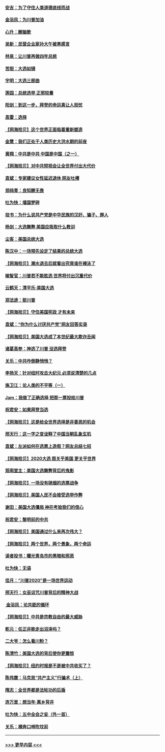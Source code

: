 #### [安吉：为了守住人类道德底线而战](../pages/nsc993/n12551111.md?t=11160202) 
#### [金浴凤：为川普加油](../pages/nsc993/n12551085.md?t=11160202) 
#### [心升：醒脑歌](../pages/nsc993/n12550984.md?t=11160202) 
#### [吴新：民营企业家孙大午被黑感言](../pages/nsc993/n12550656.md?t=11160202) 
#### [林泉：让川普再做四年总统](../pages/nsc993/n12550640.md?t=11160202) 
#### [苦胆：大选如镜](../pages/nsc993/n12550630.md?t=11160202) 
#### [宇明：大选三部曲](../pages/nsc993/n12550603.md?t=11160202) 
#### [莲园：总统选举 正邪较量](../pages/nsc993/n12550594.md?t=11160202) 
#### [阳剑：到这一步，拜登的命运真让人担忧](../pages/nsc993/n12549093.md?t=11160202) 
#### [高雷：选择](../pages/nsc993/n12549087.md?t=11160202) 
#### [【网海拾贝】这个世界正面临着重新塑造](../pages/nsc993/n12548326.md?t=11160202) 
#### [金慧：我们正处于人类历史大洪水期的前夜](../pages/nsc993/n12547914.md?t=11160202) 
#### [黄翔：中共是中共 中国是中国（之一）](../pages/nsc993/n12547576.md?t=11160202) 
#### [【网海拾贝】对中共短视会让全世界付出大代价](../pages/nsc993/n12546043.md?t=11160202) 
#### [袁斌：专家建议女性延迟退休 网友吐槽](../pages/nsc993/n12545424.md?t=11160202) 
#### [郑纯青：良知醒无畏](../pages/nsc993/n12545394.md?t=11160202) 
#### [吐为快：墙国梦碎](../pages/nsc993/n12545309.md?t=11160202) 
#### [投书：为什么说共产党是中华民族的汉奸、骗子、罪人](../pages/nsc993/n12545089.md?t=11160202) 
#### [杨剑：大选舞弊 美国应吸取什么教训](../pages/nsc993/n12543937.md?t=11160202) 
#### [尘客：美国总统大选](../pages/nsc993/n12543828.md?t=11160202) 
#### [陈汉中：一场预先设定了结果的总统大选](../pages/nsc993/n12543564.md?t=11160202) 
#### [【网海拾贝】潮水退去后就看出究竟谁在裸泳了](../pages/nsc993/n12543321.md?t=11160202) 
#### [喻智官：川普若不能胜选 世界将付出沉重代价](../pages/nsc993/n12541352.md?t=11160202) 
#### [云鹤天：清平乐‧美国大选](../pages/nsc993/n12540916.md?t=11160202) 
#### [郑法途：挺川普](../pages/nsc993/n12540898.md?t=11160202) 
#### [【网海拾贝】守住美国宪政 才有未来](../pages/nsc993/n12540423.md?t=11160202) 
#### [袁斌：“你为什么讨厌共产党”网友回答实录](../pages/nsc993/n12540208.md?t=11160202) 
#### [【网海拾贝】美国大选成了本世纪最大欺诈丑闻](../pages/nsc993/n12538029.md?t=11160202) 
#### [诸葛高参：神选了川普 没选拜登](../pages/nsc993/n12537664.md?t=11160202) 
#### [关乐：中共咋倒静悄悄？](../pages/nsc993/n12537615.md?t=11160202) 
#### [李扬天：针对纽时攻击大纪元 必须说清楚的几点](../pages/nsc993/n12536001.md?t=11160202) 
#### [施卫江：论人类的不平等（一）](../pages/nsc993/n12535700.md?t=11160202) 
#### [Jam：我做了正确选择 把那一票投给川普](../pages/nsc993/n12535743.md?t=11160202) 
#### [祝君安：如果拜登当选](../pages/nsc993/n12535726.md?t=11160202) 
#### [【网海拾贝】这是给全世界选择是非善恶的机会](../pages/nsc993/n12535061.md?t=11160202) 
#### [邢天行：这一字之变诠释了中国当朝乱象玄机](../pages/nsc993/n12533446.md?t=11160202) 
#### [袁斌：左派如何在选票上造假？网友总结七招](../pages/nsc993/n12533180.md?t=11160202) 
#### [【网海拾贝】2020大选 既关乎美国 更关乎世界](../pages/nsc993/n12533161.md?t=11160202) 
#### [观雨堂主：美国大选舞弊背后的鬼影](../pages/nsc993/n12533153.md?t=11160202) 
#### [【网海拾贝】一场没有硝烟的选票战争](../pages/nsc993/n12531883.md?t=11160202) 
#### [【网海拾贝】美国人民不会接受选举作弊](../pages/nsc993/n12528850.md?t=11160202) 
#### [谢田：美国大选僵局 神在考验我们的信心](../pages/nsc993/n12527932.md?t=11160202) 
#### [祝君安：黎明前的中共](../pages/nsc993/n12524071.md?t=11160202) 
#### [【网海拾贝】美国通过什么来再次伟大？](../pages/nsc993/n12523844.md?t=11160202) 
#### [【网海拾贝】两个世界，两个景象，两个命运](../pages/nsc993/n12521419.md?t=11160202) 
#### [读者投书：曝光青岛市的黑暗和邪恶](../pages/nsc993/n12520988.md?t=11160202) 
#### [吐为快：无语](../pages/nsc993/n12518588.md?t=11160202) 
#### [佳月：“川普2020”是一场世界运动](../pages/nsc993/n12518581.md?t=11160202) 
#### [邢天行：女巫诅咒川普背后的精神大战](../pages/nsc993/n12517257.md?t=11160202) 
#### [ 金浴凤：论共匪的循环](../pages/nsc993/n12517133.md?t=11160202) 
#### [【网海拾贝】中共是宗教自由的最大威胁](../pages/nsc993/n12516879.md?t=11160202) 
#### [乾元：任正非能走出沼泽吗？](../pages/nsc993/n12515831.md?t=11160202) 
#### [二大爷：怎么看川粉？](../pages/nsc993/n12515820.md?t=11160202) 
#### [陈清竹：美国大选的背后使你更震惊](../pages/nsc993/n12515589.md?t=11160202) 
#### [【网海拾贝】纽约时报是不是被中共收买了？](../pages/nsc993/n12515122.md?t=11160202) 
#### [陈伟霆：马克思“共产主义”行骗术（上）](../pages/nsc993/n12510217.md?t=11160202) 
#### [隋志：全世界都是法轮功的后盾](../pages/nsc993/n12510636.md?t=11160202) 
#### [连万里：想当年‧离乡背井](../pages/nsc993/n12510623.md?t=11160202) 
#### [吐为快：五中全会之妄（外一首）](../pages/nsc993/n12510470.md?t=11160202) 
#### [关乐：裸奔口哨吹坟前](../pages/nsc993/n12510403.md?t=11160202) 

----
#### [ >>> 更早内容 <<< ](../indexes/nsc993-earlier.md)
